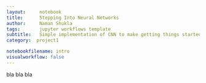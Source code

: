 ```yaml
---
layout:     notebook
title:      Stepping Into Neural Networks
author:     Naman Shukla
tags: 		jupyter workflows template
subtitle:   Simple implementation of CNN to make getting things started
category:  project1

notebookfilename: intro
visualworkflow: false
---
```

bla bla bla
